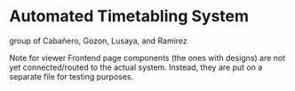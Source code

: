 ﻿# Automated Timetabling System

group of Cabañero, Gozon, Lusaya, and Ramirez


Note for viewer
Frontend page components (the ones with designs) are not yet connected/routed to the actual system. Instead, they are put on a separate file for testing purposes.


